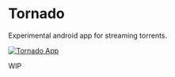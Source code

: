 # Tornado
 Experimental android app for streaming torrents.

 [![Tornado App](https://img.shields.io/badge/Download-APK-red.svg?style=for-the-badge&logo=android)](https://github.com/mattgdot/Tornado/releases/latest)

WIP
